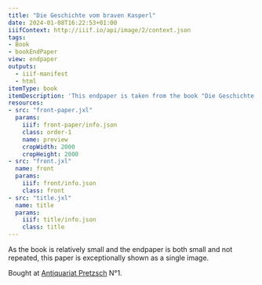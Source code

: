 ```yaml
---
title: "Die Geschichte vom braven Kasperl"
date: 2024-01-08T16:22:53+01:00
iiifContext: http://iiif.io/api/image/2/context.json
tags:
- Book
- bookEndPaper
view: endpaper
outputs:
  - iiif-manifest
  - html
itemType: book
itemDescription: 'This endpaper is taken from the book "Die Geschichte vom braven Kasperl und dem schönen Annerl" by Clemens Brentano, with lithographs by Carl Schulda, published in 1920 by Verlag Paul Knepler, Vienna. <a class="worldcat" href="https://search.worldcat.org/de/title/163022841">&nbsp;</a>'
resources:
- src: "front-paper.jxl"
  params:
    iiif: front-paper/info.json
    class: order-1
    name: preview
    cropWidth: 2000
    cropHeight: 2000  
- src: "front.jxl"
  name: front
  params:
    iiif: front/info.json
    class: front
- src: "title.jxl"
  name: title
  params:
    iiif: title/info.json
    class: title
---
```


As the book is relatively small and the endpaper is both small and not repeated, this paper is exceptionally shown as a single image.

<!--more-->
<div class="source">
Bought at <a target="_blank" href="https://antiquariat-pretzsch.de/">Antiquariat Pretzsch</a> N°1.
</div>
